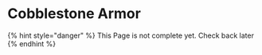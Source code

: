 # Cobblestone Armor

{% hint style="danger" %}
This Page is not complete yet. Check back later
{% endhint %}

